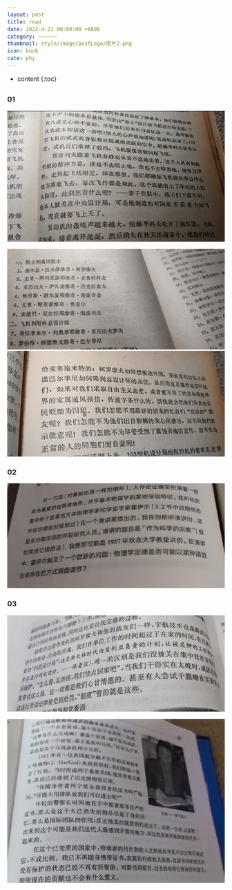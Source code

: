 ```yaml
---
layout: post
title: read
date: 2022-4-21 00:00:00 +0800
category: ~~~~~~
thumbnail: style/image/postLogo/图片2.png
icon: book
cate: phy
---
```



* content
{:toc}


## 



### 01



![1665596037850](../style/image/ALL_MY_MD_2/1665596037850.png)



![1665596087342](../style/image/ALL_MY_MD_2/1665596087342.png)![1665596559449](../style/image/ALL_MY_MD_2/1665596559449.png)



### 02

![1665596329839](../style/image/ALL_MY_MD_2/1665596329839.png)



### 03

![1665596491131](../style/image/ALL_MY_MD_2/1665596491131.png)

![1665596425775](../style/image/ALL_MY_MD_2/1665596425775.png)